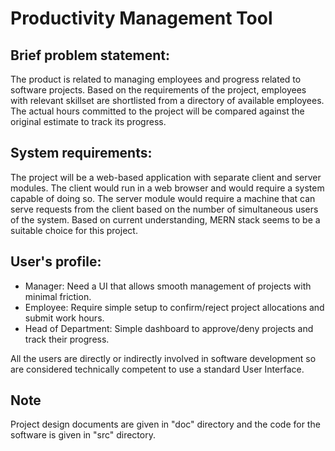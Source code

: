 # Productivity Management Tool

## Brief problem statement:
The product is related to managing employees and progress related to software projects. Based on the requirements of the project, employees with relevant skillset are shortlisted from a directory of available employees. The actual hours committed to the project will be compared against the original estimate to track its progress.


## System requirements:
The project will be a web-based application with separate client and server modules. The client would run in a web browser and would require a system capable of doing so. The server module would require a machine that can serve requests from the client based on the number of simultaneous users of the system. Based on current understanding, MERN stack seems to be a suitable choice for this project.


## User's profile:
* Manager: Need a UI that allows smooth management of projects with minimal
friction.
* Employee: Require simple setup to confirm/reject project allocations and submit
work hours.
* Head of Department: Simple dashboard to approve/deny projects and track their
progress.

All the users are directly or indirectly involved in software development so are considered
technically competent to use a standard User Interface.

## Note

Project design documents are given in "doc" directory and the code for the software is given in "src" directory.
